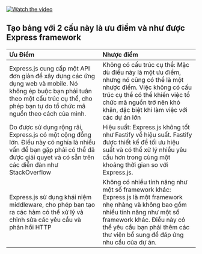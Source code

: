 [![Watch the video](https://img.youtube.com/vi/oQdsA2rYt_w/sddefault.jpg)](https://youtu.be/oQdsA2rYt_w?si=cFcBofzGxC0w4jYR)


<!-- tạo bảng với 2 cột là ưu điểm và nhược điểm của Express framework -->

## Tạo bảng với 2 cấu này là ưu điểm và như được Express framework

| Ưu Điểm |  Nhược điểm  | 
|:--------|:--------|
| Express.js cung cấp một API đơn giản để xây dựng các ứng dụng web và mobile. Nó không ép buộc bạn phải tuân theo một cấu trúc cụ thể, cho phép bạn tự do tổ chức mã nguồn theo cách của mình. | Không có cấu trúc cụ thể: Mặc dù điều này là một ưu điểm, nhưng nó cũng có thể là một nhược điểm. Việc không có cấu trúc cụ thể có thể khiến việc tổ chức mã nguồn trở nên khó khăn, đặc biệt khi làm việc với các dự án lớn| 
| Do được sử dụng rộng rãi, Express.js có một cộng đồng lớn. Điều này có nghĩa là nhiều vấn đề bạn gặp phải có thể đã được giải quyet và có sẵn trên các diễn đàn như StackOverflow |  Hiệu suất: Express.js không tốt như Fastify về hiệu suất. Fastify được thiết kế để tối ưu hiệu suất và có thể xử lý nhiều yêu cầu hơn trong cùng một khoảng thời gian so với Express.js.  | 
| Express.js sử dụng khái niệm middleware, cho phép bạn tạo ra các hàm có thể xử lý và chỉnh sửa các yêu cầu và phản hồi HTTP   | Không có nhiều tính năng như một số framework khác: Express.js là một framework nhẹ nhàng và không bao gồm nhiều tính năng như một số framework khác. Điều này có thể yêu cầu bạn phải thêm các thư viện bổ sung để đáp ứng nhu cầu của dự án. | 



